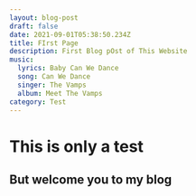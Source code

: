 ```yaml
---
layout: blog-post
draft: false
date: 2021-09-01T05:38:50.234Z
title: FIrst Page
description: First Blog pOst of This Website
music:
  lyrics: Baby Can We Dance
  song: Can We Dance
  singer: The Vamps
  album: Meet The Vamps
category: Test
---
```

# This is only a test

## But welcome you to my blog